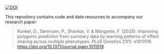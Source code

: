[![DOI](https://zenodo.org/badge/630613174.svg)](https://zenodo.org/badge/latestdoi/630613174)

This repository contains code and data resources to accompany our research paper:

> Kunkel, D., Sørensen, P., Shankar, V. & Morgante, F. (2025).
> Improving polygenic prediction from summary data by learning patterns of effect
> sharing across multiple phenotypes. *PLoS Genetics* 21(1): e1011519.
> https://doi.org/10.1371/journal.pgen.1011519
